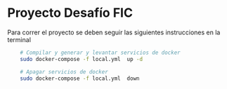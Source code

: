 # Proyecto Desafío FIC 

Para correr el proyecto se deben seguir las siguientes instrucciones en la terminal

```sh
    # Compilar y generar y levantar servicios de docker
    sudo docker-compose -f local.yml  up -d 

    # Apagar servicios de docker
    sudo docker-compose -f local.yml  down

```
